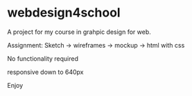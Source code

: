# webdesign4school
A project for my course in grahpic design for web.

Assignment:
Sketch -> wireframes -> mockup -> html with css

No functionality required

responsive down to 640px

Enjoy
